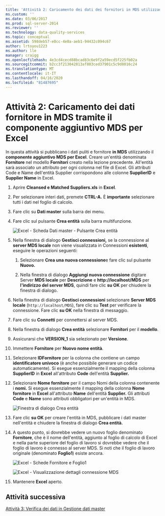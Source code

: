 ```yaml
---
title: 'Attività 2: Caricamento dei dati dei fornitori in MDS utilizzando il componente aggiuntivo MDS per Excel. Documenti Microsoft'
ms.custom: ''
ms.date: 03/06/2017
ms.prod: sql-server-2014
ms.reviewer: ''
ms.technology: data-quality-services
ms.topic: conceptual
ms.assetid: 598deb57-e0cc-4e0a-aeb1-94432c094c67
author: lrtoyou1223
ms.author: lle
manager: craigg
ms.openlocfilehash: 4e3cd4cecd88bcad83c6e9f2a59ecd5f225fb02a
ms.sourcegitcommit: b2cc3f213042813af803ced37901c5c9d8016c24
ms.translationtype: MT
ms.contentlocale: it-IT
ms.lasthandoff: 04/16/2020
ms.locfileid: "81487695"
---
```

# <a name="task-2-uploading-supplier-data-to-mds-using-mds-add-in-for-excel"></a>Attività 2: Caricamento dei dati fornitore in MDS tramite il componente aggiuntivo MDS per Excel
  In questa attività si pubblicano i dati puliti e fornitore **in MDS** utilizzando il **componente aggiuntivo MDS per Excel**. Creare un'entità denominata **Fornitore** nel modello **Fornitori** creato nella lezione precedente. All'entità sarà associato un attributo per ogni colonna nel file di Excel. Gli attributi Code e Name dell'entità Supplier corrispondono alle colonne **SupplierID** e **Supplier Name** in Excel.  
  
1.  Aprire **Cleansed e Matched Suppliers.xls** in **Excel**.  
  
2.  Per selezionare interi dati, premete **CTRL-A.** È **importante** selezionare tutti i dati nel foglio di calcolo.  
  
3.  Fare clic su **Dati master** sulla barra dei menu.  
  
4.  Fare clic sul pulsante **Crea entità** sulla barra multifunzione.  
  
     ![Excel - Scheda Dati master - Pulsante Crea entità](../../2014/tutorials/media/et-ulingsdtomdsusingmdsaddinforexcel-01.jpg "Excel - Scheda Dati master - Pulsante Crea entità")  
  
5.  Nella finestra di dialogo **Gestisci connessioni,** se la connessione al **server MDS locale** non viene visualizzata in Connessioni **esistenti**, eseguire le operazioni seguenti:  
  
    1.  Selezionare **Crea una nuova connessione**e fare clic sul pulsante **Nuovo.**  
  
    2.  Nella finestra di dialogo **Aggiungi nuova connessione** digitare Server **MDS locale** per **Descrizione** e **http:\//localhost/MDS** per **l'indirizzo del server MDS**, quindi fare clic **su OK** per chiudere la finestra di dialogo.  
  
6.  Nella finestra di dialogo **Gestisci connessioni** selezionare **Server MDS locale** (`http://localhost/MDS`), fare clic su **Test** per verificare la connessione. Fare clic **su OK** nella finestra di messaggio.  
  
7.  Fare clic su **Connetti** per connettersi al server MDS.  
  
8.  Nella finestra di dialogo **Crea entità** selezionare **Fornitori** per il **modello**.  
  
9. Assicurarsi che **VERSION_1** sia selezionato per **Versione**.  
  
10. Immettere **Fornitore** per **Nuovo nome entità**.  
  
11. Selezionare **IDFornitore** per la colonna che contiene un campo **identificatore univoco** (è anche possibile generare un codice automaticamente). Si esegue essenzialmente il mapping della colonna **SupplierID** in **Excel** all'attributo **Code** dell'entità **Supplier.**  
  
12. Selezionare **Nome fornitore** per il campo Nomi della colonna contenente i **nomi.** Si esegue essenzialmente il mapping della colonna **Nome fornitore** in **Excel** all'attributo **Name** dell'entità **Supplier.** Gli attributi **Code** e **Name** sono attributi obbligatori per un'entità in MDS.  
  
     ![Finestra di dialogo Crea entità](../../2014/tutorials/media/et-ulingsdtomdsusingmdsaddinforexcel-02.jpg "Finestra di dialogo Crea entità")  
  
13. Fare clic **su OK** per creare l'entità in MDS, pubblicare i dati master nell'entità e chiudere la finestra di dialogo **Crea entità.**  
  
14. A questo punto, si dovrebbe vedere un nuovo foglio denominato **Fornitore**, che è il nome dell'entità, aggiunto al foglio di calcolo di Excel e nella parte superiore del foglio di lavoro si dovrebbe vedere che il foglio di lavoro è connesso al server MDS. Si noti che il foglio di lavoro originale (denominato **Foglio1**) esiste ancora.  
  
     ![Excel - Schede Fornitore e Foglio1](../../2014/tutorials/media/et-ulingsdtomdsusingmdsaddinforexcel-03.jpg "Excel - Schede Fornitore e Foglio1")  
  
     ![Excel - Visualizzazione dettagli connessione MDS](../../2014/tutorials/media/et-ulingsdtomdsusingmdsaddinforexcel-04.jpg "Excel - Visualizzazione dettagli connessione MDS")  
  
15. Mantenere **Excel** aperto.  
  
## <a name="next-task"></a>Attività successiva  
 [Attività 3: Verifica dei dati in Gestione dati master](../../2014/tutorials/task-3-verifying-the-data-in-master-data-manager.md)  
  
  
